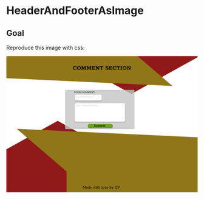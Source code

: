 # HeaderAndFooterAsImage

## Goal

Reproduce this image with css:

![image](./ImagesAsHeaderAndFooter.png "example")


